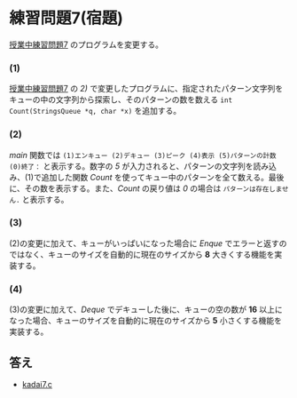 # 練習問題7(宿題)

[授業中練習問題7](../prob7) のプログラムを変更する。

### (1)

[授業中練習問題7](../prob7) の *2)* で変更したプログラムに、指定されたパターン文字列をキューの中の文字列から探索し、そのパターンの数を数える `int Count(StringsQueue *q, char *x)` を追加する。

### (2)

*main* 関数では `(1)エンキュー (2)デキュー (3)ピーク (4)表示 (5)パターンの計数 (0)終了：` と表示する。数字の *5* が入力されると、パターンの文字列を読み込み、(1)で追加した関数 *Count* を使ってキュー中のパターンを全て数える。最後に、その数を表示する。また、*Count* の戻り値は *0* の場合は `パターンは存在しません.` と表示する。

### (3)

(2)の変更に加えて、キューがいっぱいになった場合に *Enque* でエラーと返すのではなく、キューのサイズを自動的に現在のサイズから **8** 大きくする機能を実装する。

### (4)

(3)の変更に加えて、*Deque* でデキューした後に、キューの空の数が **16** 以上になった場合、キューのサイズを自動的に現在のサイズから **5** 小さくする機能を実装する。

## 答え

- [kadai7.c](./kadai7.c)